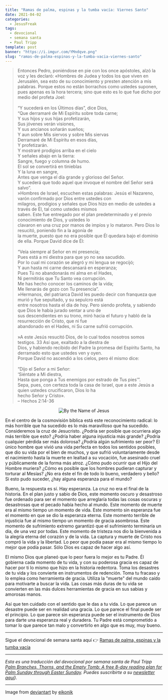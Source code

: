 ```yaml
---
title: "Ramas de palma, espinas y la tumba vacía: Viernes Santo"
date: 2021-04-02
categories:
  - JesusFreak
tags:
  - devocional
  - semana santa
  - Paul Tripp
template: post
banner: "https://i.imgur.com/YMndqve.png"
slug: "ramas-de-palma-espinas-y-la-tumba-vacia-viernes-santo"
---
```


> Entonces Pedro, poniéndose en pie con los once apóstoles, alzó la voz y les declaró: «Hombres de Judea y todos los que viven en Jerusalén, sea esto de su conocimiento y presten atención a mis palabras. Porque estos no están borrachos como ustedes suponen, pues apenas es la hora tercera; sino que esto es lo que fue dicho por medio del profeta Joel: <br>
> <br>
> “Y sucederá en los Últimos días”, dice Dios,<br>
> “Que derramaré de Mi Espíritu sobre toda carne;<br>
> Y sus hijos y sus hijas profetizarán,<br>
> Sus jóvenes verán visiones,<br>
> Y sus ancianos soñarán sueños;<br>
> Y aun sobre Mis siervos y sobre Mis siervas <br>
> Derramaré de Mi Espíritu en esos días,<br>
> Y profetizarán.<br>
> Y mostraré prodigios arriba en el cielo<br>
> Y señales abajo en la tierra:<br>
> Sangre, fuego y columna de humo.<br>
> El sol se convertirá en tinieblas<br>
> Y la luna en sangre,<br>
> Antes que venga el día grande y glorioso del Señor.<br>
> Y sucederá que todo aquel que invoque el nombre del Señor será salvo”.<br>
> »Hombres de Israel, escuchen estas palabras: Jesús el Nazareno, varón confirmado por Dios entre ustedes con<br>
> milagros, prodigios y señales que Dios hizo en medio de ustedes a través de Él, tal como ustedes mismos<br>
> saben. Este fue entregado por el plan predeterminado y el previo conocimiento de Dios, y ustedes lo<br>
> clavaron en una cruz por manos de impíos y lo mataron. Pero Dios lo resucitó, poniendo fin a la agonía de<br>
> la muerte, puesto que no era posible que Él quedara bajo el dominio de ella. Porque David dice de Él:<br>
> <br>
> “Veía siempre al Señor en mi presencia;<br>
> Pues está a mi diestra para que yo no sea sacudido.<br>
> Por lo cual mi corazón se alegró y mi lengua se regocijó;<br>
> Y aun hasta mi carne descansará en esperanza;<br>
> Pues Tú no abandonarás mi alma en el Hades,<br>
> Ni permitirás que Tu Santo vea corrupción.<br>
> Me has hecho conocer los caminos de la vida;<br>
> Me llenarás de gozo con Tu presencia”.<br>
> »Hermanos, del patriarca David les puedo decir con franqueza que murió y fue sepultado, y su sepulcro está<br>
> entre nosotros hasta el día de hoy. Pero siendo profeta, y sabiendo que Dios le había jurado sentar a uno de<br>
> sus descendientes en su trono, miró hacia el futuro y habló de la resurrección de Cristo, que ni fue<br>
> abandonado en el Hades, ni Su carne sufrió corrupción.<br>
> <br>
> »A este Jesús resucitó Dios, de lo cual todos nosotros somos testigos. 33 Así que, exaltado a la diestra de<br>
> Dios, y habiendo recibido del Padre la promesa del Espíritu Santo, ha derramado esto que ustedes ven y oyen.<br>
> Porque David no ascendió a los cielos, pero él mismo dice:<br>
> <br>
> “Dijo el Señor a mi Señor:<br>
> ‘Siéntate a Mi diestra,<br>
> Hasta que ponga a Tus enemigos por estrado de Tus pies’”.<br>
> Sepa, pues, con certeza toda la casa de Israel, que a este Jesús a quien ustedes crucificaron, Dios lo ha<br>
> hecho Señor y Cristo».<br>
> – Hechos 2:14-36

<figure style="text-align: center">

![By the Name of Jesus](https://i.imgur.com/YMndqve.png)

</figure>

En el centro de la cosmovisión bíblica está este reconocimiento radical: lo más horrible que ha sucedido es lo más maravilloso que ha sucedido. Consideremos la cruz de Jesucristo. ¿Podría ser posible que ocurriera algo más terrible que esto? ¿Podría haber alguna injusticia más grande? ¿Podría cualquier pérdida ser más dolorosa? ¿Podría algún sufrimiento ser peor? El único hombre que vivió una vida perfecta en todos los sentidos posibles, que dio su vida por el bien de muchos, y que sufrió voluntariamente desde el nacimiento hasta la muerte en lealtad a su vocación, fue asesinado cruel y públicamente de la forma más atroz. ¿Cómo pudo ocurrir que el Hijo del Hombre muriera? ¿Cómo es posible que los hombres pudieran capturar y torturar al Mesías? ¿No era éste el fin de todo lo bueno, verdadero y bello? Si esto pudo suceder, ¿hay alguna esperanza para el mundo?

Bueno, la respuesta es sí. Hay esperanza. La cruz no era el final de la historia. En el plan justo y sabio de Dios, este momento oscuro y desastroso fue ordenado para ser el momento que arreglaría todas las cosas oscuras y desastrosas que el pecado había hecho al mundo. Este momento de muerte era al mismo tiempo un momento de vida. Este momento sin esperanza fue el momento en que se dio la esperanza eterna. Este momento terrible de injusticia fue al mismo tiempo un momento de gracia asombrosa. Este momento de sufrimiento extremo garantizó que el sufrimiento terminaría un día, de una vez por todas. Este momento de tristeza nos dio la bienvenida a la alegría eterna del corazón y de la vida. La captura y muerte de Cristo nos compró la vida y la libertad. Lo peor que podía pasar era al mismo tiempo lo mejor que podía pasar. Sólo Dios es capaz de hacer algo así.

El mismo Dios que planeó que lo peor fuera lo mejor es tu Padre. Él gobierna cada momento de tu vida, y con su poderosa gracia es capaz de hacer por ti lo mismo que hizo en la historia redentora. Toma los desastres de tu vida y los convierte en instrumentos de redención. Toma tu fracaso y lo emplea como herramienta de gracia. Utiliza la "muerte" del mundo caído para motivarte a buscar la vida. Las cosas más duras de tu vida se convierten en las más dulces herramientas de gracia en sus sabias y amorosas manos.

Así que ten cuidado con el sentido que le das a tu vida. Lo que parece un desastre puede ser en realidad una gracia. Lo que parece el final puede ser el principio. Lo que parece sin esperanza puede ser el instrumento de Dios para darte una esperanza real y duradera. Tu Padre está comprometido a tomar lo que parece tan malo y convertirlo en algo que es muy, muy bueno.

---

Sigue el devocional de semana santa aquí 👉 [Ramas de palma, espinas y la tumba vacía](/ramas-de-palma-espinas-y-la-tumba-vacia)

---

*Esta es una traducción del devocional por semana santa de Paul Tripp [Palm Branches, Thorns, and the Empty Tomb: A free 8-day reading plan for Palm Sunday
through Easter Sunday](https://cdn.shopify.com/s/files/1/1695/6503/files/Journey_to_the_Cross_Download.pdf?v=1615329390). Puedes suscribirte a su [newsletter aquí](https://www.paultripp.com)).*

---

Image from [deviantart](https://www.deviantart.com/eikonik/art/By-the-Name-of-Jesus-111620985) by [eikonik](https://www.deviantart.com/eikonik)
